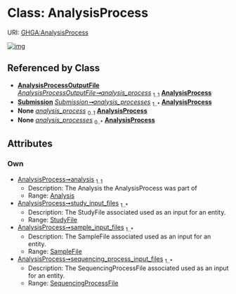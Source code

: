 
# Class: AnalysisProcess




URI: [GHGA:AnalysisProcess](https://w3id.org/GHGA/AnalysisProcess)


[![img](https://yuml.me/diagram/nofunky;dir:TB/class/[Submission],[StudyFile],[SequencingProcessFile],[SampleFile],[AnalysisProcessOutputFile],[SequencingProcessFile]<sequencing_process_input_files%201..*-%20[AnalysisProcess],[SampleFile]<sample_input_files%201..*-%20[AnalysisProcess],[StudyFile]<study_input_files%201..*-%20[AnalysisProcess],[Analysis]<analysis%201..1-%20[AnalysisProcess],[AnalysisProcessOutputFile]++-%20analysis_process%201..1>[AnalysisProcess],[Submission]++-%20analysis_processes%201..*>[AnalysisProcess],[AnalysisProcessOutputFile]++-%20analysis_process(i)%200..1>[AnalysisProcess],[Submission]++-%20analysis_processes(i)%200..*>[AnalysisProcess],[Analysis])](https://yuml.me/diagram/nofunky;dir:TB/class/[Submission],[StudyFile],[SequencingProcessFile],[SampleFile],[AnalysisProcessOutputFile],[SequencingProcessFile]<sequencing_process_input_files%201..*-%20[AnalysisProcess],[SampleFile]<sample_input_files%201..*-%20[AnalysisProcess],[StudyFile]<study_input_files%201..*-%20[AnalysisProcess],[Analysis]<analysis%201..1-%20[AnalysisProcess],[AnalysisProcessOutputFile]++-%20analysis_process%201..1>[AnalysisProcess],[Submission]++-%20analysis_processes%201..*>[AnalysisProcess],[AnalysisProcessOutputFile]++-%20analysis_process(i)%200..1>[AnalysisProcess],[Submission]++-%20analysis_processes(i)%200..*>[AnalysisProcess],[Analysis])

## Referenced by Class

 *  **[AnalysisProcessOutputFile](AnalysisProcessOutputFile.md)** *[AnalysisProcessOutputFile➞analysis_process](AnalysisProcessOutputFile_analysis_process.md)*  <sub>1..1</sub>  **[AnalysisProcess](AnalysisProcess.md)**
 *  **[Submission](Submission.md)** *[Submission➞analysis_processes](Submission_analysis_processes.md)*  <sub>1..\*</sub>  **[AnalysisProcess](AnalysisProcess.md)**
 *  **None** *[analysis_process](analysis_process.md)*  <sub>0..1</sub>  **[AnalysisProcess](AnalysisProcess.md)**
 *  **None** *[analysis_processes](analysis_processes.md)*  <sub>0..\*</sub>  **[AnalysisProcess](AnalysisProcess.md)**

## Attributes


### Own

 * [AnalysisProcess➞analysis](AnalysisProcess_analysis.md)  <sub>1..1</sub>
     * Description: The Analysis the AnalysisProcess was part of
     * Range: [Analysis](Analysis.md)
 * [AnalysisProcess➞study_input_files](AnalysisProcess_study_input_files.md)  <sub>1..\*</sub>
     * Description: The StudyFile associated used as an input for an entity.
     * Range: [StudyFile](StudyFile.md)
 * [AnalysisProcess➞sample_input_files](AnalysisProcess_sample_input_files.md)  <sub>1..\*</sub>
     * Description: The SampleFile associated used as an input for an entity.
     * Range: [SampleFile](SampleFile.md)
 * [AnalysisProcess➞sequencing_process_input_files](AnalysisProcess_sequencing_process_input_files.md)  <sub>1..\*</sub>
     * Description: The SequencingProcessFile associated used as an input for an entity.
     * Range: [SequencingProcessFile](SequencingProcessFile.md)
